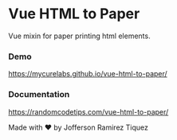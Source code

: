 # Vue HTML to Paper
Vue mixin for paper printing html elements.

### Demo

https://mycurelabs.github.io/vue-html-to-paper/

### Documentation

https://randomcodetips.com/vue-html-to-paper/

Made with ❤️ by Jofferson Ramirez Tiquez
